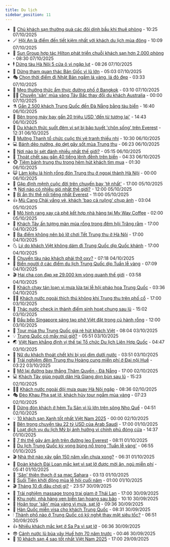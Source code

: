 ```yaml
---
title: Du lịch
sidebar_position: 11
---
```


<!-- vnexpress-du-lich:START -->
- 💂 [Chủ khách sạn thưởng quà các đôi dính bầu khi thuê phòng](https://vnexpress.net/chu-khach-san-thuong-qua-cac-doi-dinh-bau-khi-thue-phong-4948255.html) - 10:25 07/10/2025
- 🪄 [Hội An là điểm đến tiết kiệm nhất với khách du lịch mùa đông](https://vnexpress.net/hoi-an-la-diem-den-tiet-kiem-nhat-voi-khach-du-lich-mua-dong-4948404.html) - 10:09 07/10/2025
- 🦅 [Sun Group hợp tác Hilton phát triển chuỗi khách sạn hơn 2.000 phòng](https://vnexpress.net/sun-group-hop-tac-hilton-phat-trien-chuoi-khach-san-hon-2-000-phong-4948353.html) - 08:30 07/10/2025
- 🕴 [Dừng tàu Hà Nội 5 cửa ô vì ngập lụt](https://vnexpress.net/dung-tau-ha-noi-5-cua-o-vi-ngap-lut-4948303.html) - 08:26 07/10/2025
- 👀 [Dừng tham quan thác Bản Giốc vì lũ lớn](https://vnexpress.net/dung-tham-quan-thac-ban-gioc-vi-lu-lon-4948236.html) - 05:03 07/10/2025
- 🎭 [Chọn thời điểm đi Nhật Bản ngắm lá vàng, lá đỏ đẹp](https://vnexpress.net/chon-thoi-diem-di-nhat-ban-ngam-la-vang-la-do-dep-4947660.html) - 03:33 07/10/2025
- 🦒 [Mẹo thưởng thức ẩm thực đường phố ở Bangkok](https://vnexpress.net/meo-thuong-thuc-am-thuc-duong-pho-o-bangkok-4947958.html) - 03:10 07/10/2025
- 👨‍🏫 [Chuyến &#39;săn&#39; mùa vàng Tây Bắc thay đổi du khách Australia](https://vnexpress.net/chuyen-san-mua-vang-tay-bac-thay-doi-du-khach-australia-4947251.html) - 00:00 07/10/2025
- ⚗️ [Gần 2.500 khách Trung Quốc đến Đà Nẵng bằng tàu biển](https://vnexpress.net/gan-2-500-khach-trung-quoc-den-da-nang-bang-tau-bien-4948042.html) - 16:40 06/10/2025
- 🥸 [Bên trong máy bay gần 20 triệu USD &#39;đến từ tương lai&#39;](https://vnexpress.net/ben-trong-may-bay-gan-20-trieu-usd-den-tu-tuong-lai-4947985.html) - 14:43 06/10/2025
- 🤠 [Du khách thức suốt đêm vì sợ bị bão tuyết &#39;chôn sống&#39; trên Everest](https://vnexpress.net/du-khach-thuc-suot-dem-vi-so-bi-bao-tuyet-chon-song-tren-everest-4947972.html) - 12:31 06/10/2025
- 🚀 [Mường Thanh tổ chức cuộc thi vẽ tranh thiếu nhi](https://vnexpress.net/muong-thanh-to-chuc-cuoc-thi-ve-tranh-thieu-nhi-4947685.html) - 10:30 06/10/2025
- 💻 [Bánh dẻo nướng, ép dẹt gây sốt mùa Trung thu](https://vnexpress.net/banh-deo-nuong-ep-det-gay-sot-mua-trung-thu-4947570.html) - 06:23 06/10/2025
- 💼 [Nơi nào bị sét đánh nhiều nhất thế giới?](https://vnexpress.net/noi-nao-bi-set-danh-nhieu-nhat-the-gioi-4947719.html) - 05:15 06/10/2025
- 🤡 [Thoát chết sau gần 40 tiếng lênh đênh trên biển](https://vnexpress.net/thoat-chet-sau-gan-40-tieng-lenh-denh-tren-bien-4947680.html) - 04:33 06/10/2025
- 🐵 [Tiệm bánh trung thu trong hẻm hút khách tìm mua](https://vnexpress.net/tiem-banh-trung-thu-trong-hem-hut-khach-tim-mua-4943050.html) - 01:30 06/10/2025
- 😺 [Làm kiệu lá hình rồng đón Trung thu ở ngoại thành Hà Nội](https://vnexpress.net/lam-kieu-la-hinh-rong-don-trung-thu-o-ngoai-thanh-ha-noi-4947095.html) - 00:00 06/10/2025
- 🌈 [Gặp định mệnh cuộc đời trên chuyến bay &#39;tệ nhất&#39;](https://vnexpress.net/gap-dinh-menh-cuoc-doi-tren-chuyen-bay-te-nhat-4947301.html) - 17:00 05/10/2025
- ⚗️ [Nơi nào có nhiều gió nhất thế giới?](https://vnexpress.net/noi-nao-co-nhieu-gio-nhat-the-gioi-4947433.html) - 12:00 05/10/2025
- 👀 [Bí ẩn thi thể nổi tiếng nhất Everest](https://vnexpress.net/bi-an-thi-the-noi-tieng-nhat-everest-4947365.html) - 11:00 05/10/2025
- 👍 [Mù Cang Chải vắng vẻ, khách &#39;bao cả ruộng&#39; chụp ảnh](https://vnexpress.net/mu-cang-chai-vang-ve-khach-bao-ca-ruong-chup-anh-4947200.html) - 03:04 05/10/2025
- 💄 [Mô hình rang xay cà phê kết hợp nhà hàng tại My Way Coffee](https://vnexpress.net/mo-hinh-rang-xay-ca-phe-ket-hop-nha-hang-tai-my-way-coffee-4946922.html) - 02:00 05/10/2025
- 🥷 [Khách Tây ấn tượng màn múa rồng trong đêm hội Trăng rằm](https://vnexpress.net/khach-tay-an-tuong-man-mua-rong-trong-dem-hoi-trang-ram-4947345.html) - 17:00 04/10/2025
- 📝 [Ba điểm không nên bỏ lỡ chơi Tết Trung thu ở Hà Nội](https://vnexpress.net/ba-diem-khong-nen-bo-lo-choi-tet-trung-thu-o-ha-noi-4947225.html) - 17:00 04/10/2025
- 🌜 [Lý do khách Việt không dám đi Trung Quốc dịp Quốc khánh](https://vnexpress.net/ly-do-khach-viet-khong-dam-di-trung-quoc-dip-quoc-khanh-4946966.html) - 17:00 04/10/2025
- 📝 [Chuyến tàu nào khách phải thở oxy?](https://vnexpress.net/chuyen-tau-nao-khach-phai-tho-oxy-4947196.html) - 07:18 04/10/2025
- 🧰 [Biển người ở các điểm du lịch Trung Quốc dịp Tuần lễ vàng](https://vnexpress.net/bien-nguoi-o-cac-diem-du-lich-trung-quoc-dip-tuan-le-vang-4946312.html) - 07:09 04/10/2025
- 🎬 [Hai cha con đạp xe 29.000 km vòng quanh thế giới](https://vnexpress.net/hai-cha-con-dap-xe-29-000-km-vong-quanh-the-gioi-4947106.html) - 03:58 04/10/2025
- 🧐 [Khách chạy tán loạn vì mưa lửa tại lễ hội pháo hoa Trung Quốc](https://vnexpress.net/khach-chay-tan-loan-vi-mua-lua-tai-le-hoi-phao-hoa-trung-quoc-4947156.html) - 03:36 04/10/2025
- 👨‍🏫 [Khách nước ngoài thích thú không khí Trung thu trên phố cổ](https://vnexpress.net/khach-nuoc-ngoai-thich-thu-khong-khi-trung-thu-tren-pho-co-4947088.html) - 17:00 03/10/2025
- 🦣 [Thác nước check in thành điểm sinh hoạt chung sau lũ](https://vnexpress.net/thac-nuoc-check-in-thanh-diem-sinh-hoat-chung-sau-lu-4947066.html) - 15:02 03/10/2025
- 🌋 [Đầu bếp Singapore sáng tạo phở Việt đặt trong củ hành rỗng](https://vnexpress.net/dau-bep-singapore-sang-tao-pho-viet-dat-trong-cu-hanh-rong-4946726.html) - 12:00 03/10/2025
- 🦄 [Tour mùa thu Trung Quốc giá rẻ hút khách Việt](https://vnexpress.net/tour-mua-thu-trung-quoc-gia-re-hut-khach-viet-4944442.html) - 08:04 03/10/2025
- 💡 [Trung Quốc có mấy múi giờ?](https://vnexpress.net/trung-quoc-co-may-mui-gio-4946551.html) - 05:51 03/10/2025
- 🌏 [Việt Nam khẳng định vị thế tại Tổ chức Du lịch Liên Hợp Quốc](https://vnexpress.net/viet-nam-khang-dinh-vi-the-tai-to-chuc-du-lich-lien-hop-quoc-4946520.html) - 04:47 03/10/2025
- 💂 [Nữ du khách thoát chết khi bị voi dìm dưới nước](https://vnexpress.net/nu-du-khach-thoat-chet-khi-bi-voi-dim-duoi-nuoc-4946761.html) - 03:51 03/10/2025
- 🤩 [Trải nghiệm đêm Trung thu Hoàng cung miễn phí ở Đại nội Huế](https://vnexpress.net/trai-nghiem-dem-trung-thu-hoang-cung-mien-phi-o-dai-noi-hue-4946618.html) - 03:22 03/10/2025
- 💪 [Mở lại đường bay thẳng Thâm Quyến - Đà Nẵng](https://vnexpress.net/mo-lai-duong-bay-thang-tham-quyen-da-nang-4946631.html) - 17:00 02/10/2025
- 💻 [Khách Tây giúp người dân Hà Giang dọn bùn sau lũ](https://vnexpress.net/khach-tay-giup-nguoi-dan-ha-giang-don-bun-sau-lu-4946617.html) - 15:23 02/10/2025
- 🧑‍💻 [Khách nước ngoài đội mưa quay Hà Nội ngập](https://vnexpress.net/khach-nuoc-ngoai-doi-mua-quay-ha-noi-ngap-4946415.html) - 08:36 02/10/2025
- 🎭 [Đèo Khau Phạ sạt lở, khách hủy tour ngắm mùa vàng](https://vnexpress.net/deo-khau-pha-sat-lo-khach-huy-tour-ngam-mua-vang-4946374.html) - 07:23 02/10/2025
- 🧐 [Dừng đón khách ở hẻm Tu Sản vì lũ lớn trên sông Nho Quế](https://vnexpress.net/dung-don-khach-o-hem-tu-san-vi-lu-lon-tren-song-nho-que-4946361.html) - 04:51 02/10/2025
- 💡 [10 khách sạn Xanh tốt nhất Việt Nam 2025](https://vnexpress.net/10-khach-san-xanh-tot-nhat-viet-nam-2025-4944926.html) - 00:00 02/10/2025
- 🌊 [Bên trong chuyến tàu 22 tỷ USD của Arab Saudi](https://vnexpress.net/ben-trong-chuyen-tau-22-ty-usd-cua-arab-saudi-4945678.html) - 17:00 01/10/2025
- 🎃 [Loạt dịch vụ du lịch Mỹ bị ảnh hưởng vì chính phủ đóng cửa](https://vnexpress.net/loat-dich-vu-du-lich-my-bi-anh-huong-vi-chinh-phu-dong-cua-4946143.html) - 14:37 01/10/2025
- 🧠 [7 thi thể gây ám ảnh trên đường leo Everest](https://vnexpress.net/7-thi-the-gay-am-anh-tren-duong-leo-everest-4945625.html) - 08:11 01/10/2025
- 💄 [Du lịch Trung Quốc kỳ vọng bùng nổ trong &#39;Tuần lễ vàng&#39;](https://vnexpress.net/du-lich-trung-quoc-ky-vong-bung-no-trong-tuan-le-vang-4945613.html) - 06:55 01/10/2025
- 🎬 [Nhà thờ nào xây gần 150 năm vẫn chưa xong?](https://vnexpress.net/nha-tho-nao-xay-gan-150-nam-van-chua-xong-4945908.html) - 06:31 01/10/2025
- 🐻 [Đoàn khách Đài Loan mắc kẹt vì sạt lở được mời ăn, ngủ miễn phí](https://vnexpress.net/doan-khach-dai-loan-mac-ket-vi-sat-lo-duoc-moi-an-ngu-mien-phi-4945933.html) - 05:41 01/10/2025
- 🌝 [&#39;Săn&#39; thiên thạch ở sa mạc Sahara](https://vnexpress.net/san-thien-thach-o-sa-mac-sahara-4945488.html) - 03:13 01/10/2025
- 🤩 [Suối Tiên khởi động mùa lễ hội cuối năm](https://vnexpress.net/suoi-tien-khoi-dong-mua-le-hoi-cuoi-nam-4945103.html) - 01:00 01/10/2025
- 🎬 [Tháng 10 đi đâu chơi gì?](https://vnexpress.net/thang-10-di-dau-choi-gi-4945586.html) - 23:57 30/09/2025
- 🦩 [Trải nghiệm massage trong trại giam ở Thái Lan](https://vnexpress.net/trai-nghiem-massage-trong-trai-giam-o-thai-lan-4945559.html) - 17:00 30/09/2025
- 🦍 [Khu nghỉ, nhà hàng ven biển tan hoang sau bão](https://vnexpress.net/khu-nghi-nha-hang-ven-bien-tan-hoang-sau-bao-4945422.html) - 10:10 30/09/2025
- 👀 [Hoãn tour &#39;săn&#39; mùa vàng vì mưa, sạt lở](https://vnexpress.net/hoan-tour-san-mua-vang-vi-mua-sat-lo-4945315.html) - 09:36 30/09/2025
- 🧰 [Hàn Quốc miễn visa cho khách Trung Quốc](https://vnexpress.net/han-quoc-mien-visa-cho-khach-trung-quoc-4945520.html) - 08:31 30/09/2025
- 🕯 [Thành phố nào ở Trung Quốc có kỹ nghệ thay mặt siêu tốc?](https://vnexpress.net/thanh-pho-nao-o-trung-quoc-co-ky-nghe-thay-mat-sieu-toc-4945496.html) - 06:51 30/09/2025
- 👍 [Nhiều khách mắc kẹt ở Sa Pa vì sạt lở](https://vnexpress.net/nhieu-khach-mac-ket-o-sa-pa-vi-sat-lo-4945476.html) - 06:36 30/09/2025
- 😎 [Cảnh nước lũ bủa vây Huế hơn 70 năm trước](https://vnexpress.net/canh-nuoc-lu-bua-vay-hue-hon-70-nam-truoc-4944846.html) - 00:46 30/09/2025
- 🐘 [10 khách sạn 4 sao tốt nhất Việt Nam 2025](https://vnexpress.net/10-khach-san-4-sao-tot-nhat-viet-nam-2025-4944906.html) - 17:00 29/09/2025<!-- vnexpress-du-lich:END -->
